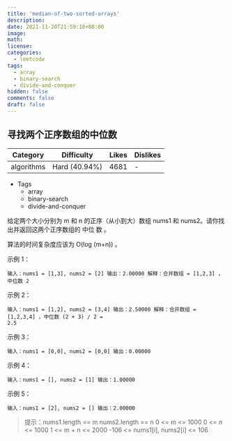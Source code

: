 ```yaml
---
title: 'median-of-two-sorted-arrays'
description:
date: 2021-11-20T21:59:18+08:00
image:
math:
license:
categories:
  - leetcode
tags:
  - array
  - binary-search
  - divide-and-conquer
hidden: false
comments: false
draft: false
---
```


## 寻找两个正序数组的中位数

<!--more-->

| Category   | Difficulty    | Likes | Dislikes |
| ---------- | ------------- | ----- | -------- |
| algorithms | Hard (40.94%) | 4681  | -        |

- Tags
  - array
  - binary-search
  - divide-and-conquer

给定两个大小分别为 m 和 n 的正序（从小到大）数组 nums1 和 nums2。请你找出并返回这两个正序数组的 中位
数 。

算法的时间复杂度应该为 O(log (m+n)) 。

示例 1：

```
输入：nums1 = [1,3], nums2 = [2] 输出：2.00000 解释：合并数组 = [1,2,3] ，中位数 2
```

示例 2：

```
输入：nums1 = [1,2], nums2 = [3,4] 输出：2.50000 解释：合并数组 = [1,2,3,4] ，中位数 (2 + 3) / 2 =
2.5
```

示例 3：

```
输入：nums1 = [0,0], nums2 = [0,0] 输出：0.00000
```

示例 4：

```
输入：nums1 = [], nums2 = [1] 输出：1.00000
```

示例 5：

```
输入：nums1 = [2], nums2 = [] 输出：2.00000
```

> 提示：nums1.length == m nums2.length == n 0 <= m <= 1000 0 <= n <= 1000 1 <= m + n <= 2000 -106 <=
> nums1[i], nums2[i] <= 106

```java

```

